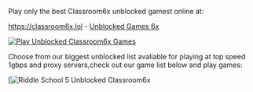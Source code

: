 Play only the best Classroom6x unblocked gamest online at:

https://classroom6x.lol - <a href="https://classroom6x.lol">Unblocked Games 6x</a>


[![Play Unblocked Classroom6x Games](https://github.com/airoyale007/airoyale007.github.io/blob/main/classroom6xlol.jpg)](https://classroom6x.lol)

Choose from our biggest unblocked list avaliable for playing at top speed 1gbps and proxy servers,check out our game list below and play games:


[![Riddle School 5 Unblocked Classroom6x](https://classroom6x.lol/play/riddle-school-5)
